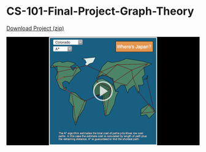 # CS-101-Final-Project-Graph-Theory
[Download Project (zip)](../../archive/master.zip)

<p align="center">
    <a href="https://drive.google.com/open?id=0By-CMfnYF6bZTG9QRHl4enUzZGc"><img src="docs/presentation_thumb.png" alt="video"/></a>
</p>
